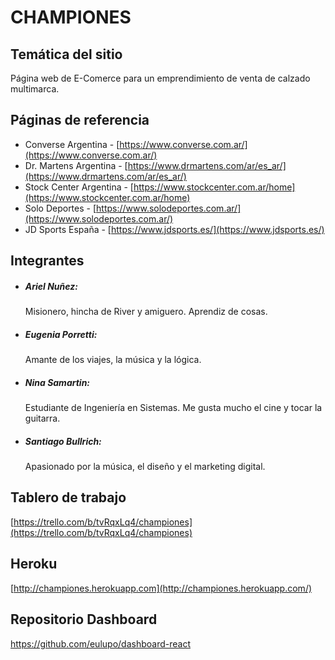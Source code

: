 # CHAMPIONES

## Temática del sitio

Página web de E-Comerce para un emprendimiento de venta de calzado multimarca.

## Páginas de referencia

- Converse Argentina - [https://www.converse.com.ar/](https://www.converse.com.ar/)
- Dr. Martens Argentina - [https://www.drmartens.com/ar/es_ar/](https://www.drmartens.com/ar/es_ar/)
- Stock Center Argentina - [https://www.stockcenter.com.ar/home](https://www.stockcenter.com.ar/home)
- Solo Deportes - [https://www.solodeportes.com.ar/](https://www.solodeportes.com.ar/)
- JD Sports España - [https://www.jdsports.es/](https://www.jdsports.es/)

## Integrantes

- ##### Ariel Nuñez:

    Misionero, hincha de River y amiguero. Aprendiz de cosas.
    
- ##### Eugenia Porretti:

    Amante de los viajes, la música y la lógica.

- ##### Nina Samartin:

    Estudiante de Ingeniería en Sistemas. Me gusta mucho el cine y tocar la guitarra.

- ##### Santiago Bullrich:

    Apasionado por la música, el diseño y el marketing digital.

## Tablero de trabajo

[https://trello.com/b/tvRqxLq4/championes](https://trello.com/b/tvRqxLq4/championes)

## Heroku 

[http://championes.herokuapp.com](http://championes.herokuapp.com/)


## Repositorio Dashboard

https://github.com/eulupo/dashboard-react
